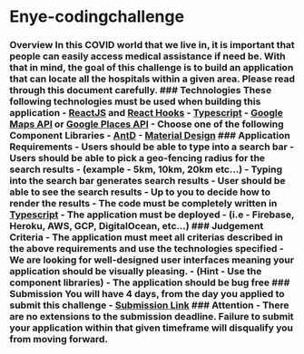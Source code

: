 # Enye-codingchallenge
### Overview  In this COVID world that we live in, it is important that people can easily access medical assistance if need be. With that in mind, the goal of this challenge is to build an application that can locate all the hospitals within a given area.  **Please read through this document carefully.**  ### Technologies  These following technologies must be used when building this application  - [ReactJS](https://reactjs.org/docs/getting-started.html) and [React Hooks](https://reactjs.org/docs/hooks-intro.html) - [Typescript](https://create-react-app.dev/docs/adding-typescript/) - [Google Maps API](https://developers.google.com/maps/documentation) or [Google Places API](https://developers.google.com/places/web-service/intro) - Choose one of the following Component Libraries     - [AntD](https://ant.design/docs/react/introduce)     - [Material Design](https://material-ui.com/)  ### Application Requirements  - Users should be able to type into a search bar - Users should be able to pick a geo-fencing radius for the search results     - (example - 5km, 10km, 20km etc...) - Typing into the search bar generates search results - User should be able to see the search results     - Up to you to decide how to render the results - The code must be completely written in **[Typescript](https://www.typescriptlang.org/)** - The application must be **deployed**     - (i.e - Firebase, Heroku, AWS, GCP, DigitalOcean, etc...)  ### Judgement Criteria  - The application must meet all criterias described in the above requirements and use the technologies specified - We are looking for well-designed user interfaces meaning your application should be visually pleasing.     - (Hint - Use the component libraries) - The application should be **bug free**  ### Submission  You will have 4 days, from the day you applied to submit this challenge  - [Submission Link](https://airtable.com/shriG6w2FwkuI0Wc0)  ### Attention  - There are no extensions to the submission deadline. Failure to submit your application within that given timeframe will disqualify you from moving forward.
